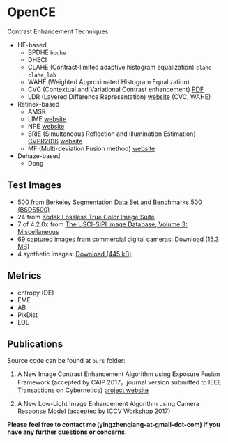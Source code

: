 # OpenCE
Contrast Enhancement Techniques

* HE-based
  * BPDHE `bpdhe`
  * DHECI
  * CLAHE (Contrast-limited adaptive histogram equalization) `clahe` `clahe_lab `
  * WAHE (Weighted Approximated Histogram Equalization)
  * CVC (Contextual and Variational Contrast enhancement) [PDF](http://ieeexplore.ieee.org/abstract/document/5773086/) 
  * LDR (Layered Difference Representation) [website](http://mcl.korea.ac.kr/cwlee_tip2013/) (CVC, WAHE)
* Retinex-based
  * AMSR
  * LIME [website](http://cs.tju.edu.cn/orgs/vision/~xguo/LIME.htm)
  * NPE  [website](http://blog.sina.com.cn/s/blog_a0a06f190101cvon.html)
  * SRIE (Simultaneous Reflection and Illumination Estimation) [CVPR2016](http://www.cv-foundation.org/openaccess/content_cvpr_2016/html/Fu_A_Weighted_Variational_CVPR_2016_paper.html) [website](http://smartdsp.xmu.edu.cn/cvpr2016.html)
  * MF (Multi-deviation Fusion method) [website](http://smartdsp.xmu.edu.cn/weak-illumination.html)
* Dehaze-based
  * Dong 

## Test Images

- 500 from [Berkeley Segmentation Data Set and Benchmarks 500 (BSDS500)](http://www.eecs.berkeley.edu/Research/Projects/CS/vision/grouping/resources.html#bsds500)
- 24 from [Kodak Lossless True Color Image Suite](http://r0k.us/graphics/kodak/)
- 7 of 4.2.0x from [The USCI-SIPI Image Database, Volume 3: Miscellaneous](http://sipi.usc.edu/database/database.php?volume=misc)
- 69 captured images from commercial digital cameras: [Download (15.3 MB)](http://mcl.korea.ac.kr/projects/LDR/LDR_TEST_IMAGES_DICM.zip)
- 4 synthetic images: [Download (445 kB)](http://mcl.korea.ac.kr/projects/LDR/LDR_TEST_IMAGES_SYNTHETIC.zip)



## Metrics

- entropy (DE)
- EME
- AB
- PixDist
- LOE

## Publications

Source code can be found at `ours` folder:

1. A New Image Contrast Enhancement Algorithm using Exposure Fusion Framework (accepted by CAIP 2017，journal version submitted to IEEE Transactions on Cybernetics)  [project website](https://baidut.github.io/OpenCE/caip2017.html)


2. A New Low-Light Image Enhancement Algorithm using Camera Response Model (accepted by ICCV Workshop 2017)



**Please feel free to contact me (yingzhenqiang-at-gmail-dot-com) if you have any further questions or concerns.** 